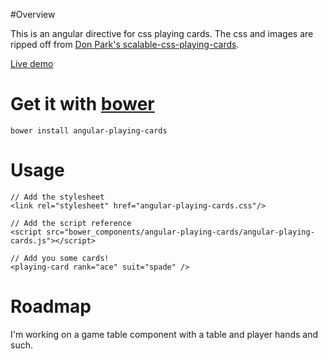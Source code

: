 #Overview

This is an angular directive for css playing cards. The css and images are ripped off from [Don Park's scalable-css-playing-cards](http://donpark.github.io/scalable-css-playing-cards/). 

[Live demo](http://nathancraddock.com/angular-playing-cards/)

# Get it with [bower](http://bower.io/)
    bower install angular-playing-cards

# Usage
    // Add the stylesheet
    <link rel="stylesheet" href="angular-playing-cards.css"/>
    
    // Add the script reference
    <script src="bower_components/angular-playing-cards/angular-playing-cards.js"></script>
    
    // Add you some cards!
    <playing-card rank="ace" suit="spade" />
    
# Roadmap

I'm working on a game table component with a table and player hands and such. 
    
